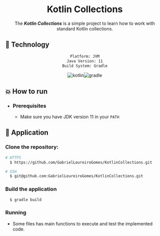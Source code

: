 <div align="center">
    <h1>Kotlin Collections</h1>
</div>

<div align="center">

The ***Kotlin Collections*** is a simple project to learn how to work with standard Kotlin collections.

</div>

## :rocket: Technology

<div align="center">

```sh
Platform: JVM
Java Version: 11
Build System: Gradle
```

![kotlin](https://img.shields.io/badge/kotlin-007396?&logoColor=fff&style=for-the-badge&logo=kotlin)![gradle](https://img.shields.io/badge/gradle-C71A36?&logoColor=fff&style=for-the-badge&logo=gradle)

</div>

## :boom: How to run

- ### **Prerequisites**

    - Make sure you have JDK version 11 in your `PATH`

## :hammer: Application

### Clone the repository:

```sh
# HTTPS
  $ https://github.com/GabrielLoureiroGomes/KotlinCollections.git
```

```sh
# SSH
  $ git@github.com:GabrielLoureiroGomes/KotlinCollections.git
```

### Build the application

```sh
  $ gradle build
```

### Running

- Some files has main functions to execute and test the implemented code.
